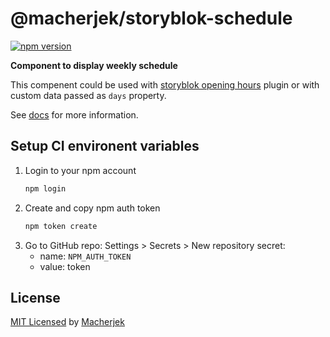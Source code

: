 # @macherjek/storyblok-schedule

[![npm version](https://img.shields.io/npm/v/storyblok-schedule)](https://www.npmjs.com/package/storyblok-schedule)

**Component to display weekly schedule**

This compenent could be used with [storyblok opening hours](https://www.notion.so/OpeningHours-Component-41cadbfd790749c29dbe535af1097de0) plugin or with custom data passed as `days` property.

See [docs](https://github.com/) for more information.

## Setup CI environent variables

1. Login to your npm account
   ```sh
   npm login
   ```
2. Create and copy npm auth token
   ```sh
   npm token create
   ```
3. Go to GitHub repo: Settings > Secrets > New repository secret:
   - name: `NPM_AUTH_TOKEN`
   - value: token

## License

[MIT Licensed](license) by [Macherjek](https://www.macherjek.at/)
